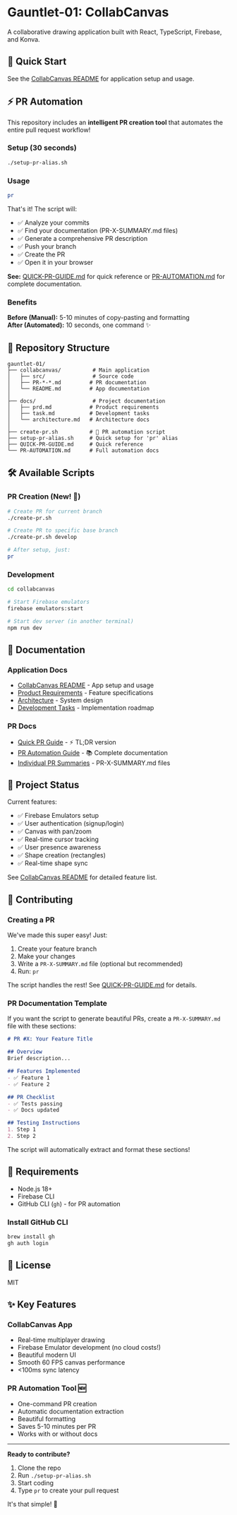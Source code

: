 # Gauntlet-01: CollabCanvas

A collaborative drawing application built with React, TypeScript, Firebase, and Konva.

## 🚀 Quick Start

See the [CollabCanvas README](./collabcanvas/README.md) for application setup and usage.

## ⚡ PR Automation

This repository includes an **intelligent PR creation tool** that automates the entire pull request workflow!

### Setup (30 seconds)

```bash
./setup-pr-alias.sh
```

### Usage

```bash
pr
```

That's it! The script will:
- ✅ Analyze your commits
- ✅ Find your documentation (PR-X-SUMMARY.md files)
- ✅ Generate a comprehensive PR description
- ✅ Push your branch
- ✅ Create the PR
- ✅ Open it in your browser

**See:** [QUICK-PR-GUIDE.md](QUICK-PR-GUIDE.md) for quick reference or [PR-AUTOMATION.md](PR-AUTOMATION.md) for complete documentation.

### Benefits

**Before (Manual):** 5-10 minutes of copy-pasting and formatting  
**After (Automated):** 10 seconds, one command ✨

## 📁 Repository Structure

```
gauntlet-01/
├── collabcanvas/          # Main application
│   ├── src/               # Source code
│   ├── PR-*-*.md         # PR documentation
│   └── README.md         # App documentation
│
├── docs/                  # Project documentation
│   ├── prd.md            # Product requirements
│   ├── task.md           # Development tasks
│   └── architecture.md   # Architecture docs
│
├── create-pr.sh          # 🌟 PR automation script
├── setup-pr-alias.sh     # Quick setup for 'pr' alias
├── QUICK-PR-GUIDE.md     # Quick reference
└── PR-AUTOMATION.md      # Full automation docs
```

## 🛠️ Available Scripts

### PR Creation (New! 🎉)

```bash
# Create PR for current branch
./create-pr.sh

# Create PR to specific base branch
./create-pr.sh develop

# After setup, just:
pr
```

### Development

```bash
cd collabcanvas

# Start Firebase emulators
firebase emulators:start

# Start dev server (in another terminal)
npm run dev
```

## 📖 Documentation

### Application Docs
- [CollabCanvas README](./collabcanvas/README.md) - App setup and usage
- [Product Requirements](./docs/prd.md) - Feature specifications
- [Architecture](./docs/architecture.md) - System design
- [Development Tasks](./docs/task.md) - Implementation roadmap

### PR Docs
- [Quick PR Guide](./QUICK-PR-GUIDE.md) - ⚡ TL;DR version
- [PR Automation Guide](./PR-AUTOMATION.md) - 📚 Complete documentation
- [Individual PR Summaries](./collabcanvas/) - PR-X-SUMMARY.md files

## 🎯 Project Status

Current features:
- ✅ Firebase Emulators setup
- ✅ User authentication (signup/login)
- ✅ Canvas with pan/zoom
- ✅ Real-time cursor tracking
- ✅ User presence awareness
- ✅ Shape creation (rectangles)
- ✅ Real-time shape sync

See [CollabCanvas README](./collabcanvas/README.md) for detailed feature list.

## 🤝 Contributing

### Creating a PR

We've made this super easy! Just:

1. Create your feature branch
2. Make your changes
3. Write a `PR-X-SUMMARY.md` file (optional but recommended)
4. Run: `pr`

The script handles the rest! See [QUICK-PR-GUIDE.md](QUICK-PR-GUIDE.md) for details.

### PR Documentation Template

If you want the script to generate beautiful PRs, create a `PR-X-SUMMARY.md` file with these sections:

```markdown
# PR #X: Your Feature Title

## Overview
Brief description...

## Features Implemented
- ✅ Feature 1
- ✅ Feature 2

## PR Checklist
- ✅ Tests passing
- ✅ Docs updated

## Testing Instructions
1. Step 1
2. Step 2
```

The script will automatically extract and format these sections!

## 🔧 Requirements

- Node.js 18+
- Firebase CLI
- GitHub CLI (`gh`) - for PR automation

### Install GitHub CLI

```bash
brew install gh
gh auth login
```

## 📝 License

MIT

## ✨ Key Features

### CollabCanvas App
- Real-time multiplayer drawing
- Firebase Emulator development (no cloud costs!)
- Beautiful modern UI
- Smooth 60 FPS canvas performance
- <100ms sync latency

### PR Automation Tool 🆕
- One-command PR creation
- Automatic documentation extraction
- Beautiful formatting
- Saves 5-10 minutes per PR
- Works with or without docs

---

**Ready to contribute?**

1. Clone the repo
2. Run `./setup-pr-alias.sh`
3. Start coding
4. Type `pr` to create your pull request

It's that simple! 🚀


